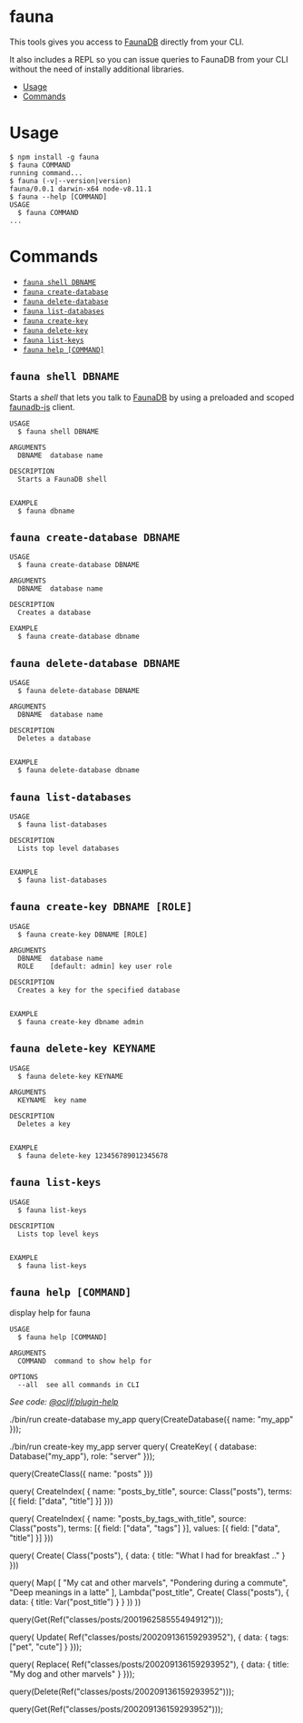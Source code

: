 fauna
=====

This tools gives you access to [FaunaDB](http://fauna.com/) directly from your CLI. 

It also includes a REPL so you can issue queries to FaunaDB from your CLI without the need of instally additional libraries.

<!-- [![Version](https://img.shields.io/npm/v/fauna.svg)](https://npmjs.org/package/fauna)
[![CircleCI](https://circleci.com/gh/fauna/fauna/tree/master.svg?style=shield)](https://circleci.com/gh/fauna/fauna/tree/master)
[![Appveyor CI](https://ci.appveyor.com/api/projects/status/github/fauna/fauna?branch=master&svg=true)](https://ci.appveyor.com/project/fauna/fauna/branch/master)
[![Codecov](https://codecov.io/gh/fauna/fauna/branch/master/graph/badge.svg)](https://codecov.io/gh/fauna/fauna)
[![Downloads/week](https://img.shields.io/npm/dw/fauna.svg)](https://npmjs.org/package/fauna)
[![License](https://img.shields.io/npm/l/fauna.svg)](https://github.com/fauna/fauna/blob/master/package.json) -->

<!-- toc -->
* [Usage](#usage)
* [Commands](#commands)
<!-- tocstop -->
# Usage
<!-- usage -->
```sh-session
$ npm install -g fauna
$ fauna COMMAND
running command...
$ fauna (-v|--version|version)
fauna/0.0.1 darwin-x64 node-v8.11.1
$ fauna --help [COMMAND]
USAGE
  $ fauna COMMAND
...
```
<!-- usagestop -->
# Commands
<!-- commands -->
* [`fauna shell DBNAME`](#fauna-shell-dbname)
* [`fauna create-database`](#fauna-create-database-dbname)
* [`fauna delete-database`](#fauna-delete-database-dbname)
* [`fauna list-databases`](#fauna-list-databases)
* [`fauna create-key`](#fauna-create-key-dbname-role)
* [`fauna delete-key`](#fauna-delete-key-dbname)
* [`fauna list-keys`](#fauna-list-keys)
* [`fauna help [COMMAND]`](#fauna-help-command)

## `fauna shell DBNAME`

Starts a *shell* that lets you talk to [FaunaDB](http://fauna.com/) by using a preloaded and scoped [faunadb-js](https://github.com/fauna/faunadb-js) client.

```
USAGE
  $ fauna shell DBNAME

ARGUMENTS
  DBNAME  database name

DESCRIPTION
  Starts a FaunaDB shell


EXAMPLE
  $ fauna dbname
```

## `fauna create-database DBNAME`

```
USAGE
  $ fauna create-database DBNAME

ARGUMENTS
  DBNAME  database name

DESCRIPTION
  Creates a database

EXAMPLE
  $ fauna create-database dbname
```

## `fauna delete-database DBNAME`

```
USAGE
  $ fauna delete-database DBNAME

ARGUMENTS
  DBNAME  database name

DESCRIPTION
  Deletes a database


EXAMPLE
  $ fauna delete-database dbname
```

## `fauna list-databases`

```
USAGE
  $ fauna list-databases

DESCRIPTION
  Lists top level databases


EXAMPLE
  $ fauna list-databases
```

## `fauna create-key DBNAME [ROLE]`

```
USAGE
  $ fauna create-key DBNAME [ROLE]

ARGUMENTS
  DBNAME  database name
  ROLE    [default: admin] key user role

DESCRIPTION
  Creates a key for the specified database


EXAMPLE
  $ fauna create-key dbname admin
```

## `fauna delete-key KEYNAME`

```
USAGE
  $ fauna delete-key KEYNAME

ARGUMENTS
  KEYNAME  key name

DESCRIPTION
  Deletes a key


EXAMPLE
  $ fauna delete-key 123456789012345678
```

## `fauna list-keys`

```
USAGE
  $ fauna list-keys

DESCRIPTION
  Lists top level keys


EXAMPLE
  $ fauna list-keys
```

## `fauna help [COMMAND]`

display help for fauna

```
USAGE
  $ fauna help [COMMAND]

ARGUMENTS
  COMMAND  command to show help for

OPTIONS
  --all  see all commands in CLI
```

_See code: [@oclif/plugin-help](https://github.com/oclif/plugin-help/blob/v1.2.10/src/commands/help.ts)_
<!-- commandsstop -->



./bin/run create-database my_app
query(CreateDatabase({ name: "my_app" }));

./bin/run create-key my_app server
query(
  CreateKey(
    { database: Database("my_app"), role: "server" }));

query(CreateClass({ name: "posts" }))

query(
  CreateIndex(
    {
      name: "posts_by_title",
      source: Class("posts"),
      terms: [{ field: ["data", "title"] }]
    }))
		
query(
  CreateIndex(
    {
      name: "posts_by_tags_with_title",
      source: Class("posts"),
      terms: [{ field: ["data", "tags"] }],
      values: [{ field: ["data", "title"] }]
    }))
		
query(
  Create(
    Class("posts"),
    { data: { title: "What I had for breakfast .." } }))
		
query(
	Map(
		[
			"My cat and other marvels",
			"Pondering during a commute",
			"Deep meanings in a latte"
		],
		Lambda("post_title", 
		  Create(
				Class("posts"), { data: { title: Var("post_title") } }
			))
		))
		
query(Get(Ref("classes/posts/200196258555494912")));

query(
  Update(
    Ref("classes/posts/200209136159293952"),
    { data: { tags: ["pet", "cute"] } }));
		
query(
  Replace(
    Ref("classes/posts/200209136159293952"),
    { data: { title: "My dog and other marvels" } }));
		
query(Delete(Ref("classes/posts/200209136159293952")));


query(Get(Ref("classes/posts/200209136159293952")));